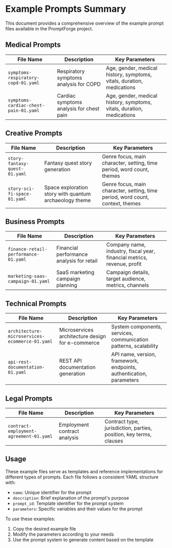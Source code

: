 # Example Prompts Summary

This document provides a comprehensive overview of the example prompt files available in the PromptForge project.

## Medical Prompts

| File Name | Description | Key Parameters |
|-----------|-------------|----------------|
| `symptoms-respiratory-copd-01.yaml` | Respiratory symptoms analysis for COPD | Age, gender, medical history, symptoms, vitals, duration, medications |
| `symptoms-cardiac-chest-pain-01.yaml` | Cardiac symptoms analysis for chest pain | Age, gender, medical history, symptoms, vitals, duration, medications |

## Creative Prompts

| File Name | Description | Key Parameters |
|-----------|-------------|----------------|
| `story-fantasy-quest-01.yaml` | Fantasy quest story generation | Genre focus, main character, setting, time period, word count, themes |
| `story-sci-fi-space-01.yaml` | Space exploration story with quantum archaeology theme | Genre focus, main character, setting, time period, word count, context, themes |

## Business Prompts

| File Name | Description | Key Parameters |
|-----------|-------------|----------------|
| `finance-retail-performance-01.yaml` | Financial performance analysis for retail | Company name, industry, fiscal year, financial metrics, revenue, profit |
| `marketing-saas-campaign-01.yaml` | SaaS marketing campaign planning | Campaign details, target audience, metrics, channels |

## Technical Prompts

| File Name | Description | Key Parameters |
|-----------|-------------|----------------|
| `architecture-microservices-ecommerce-01.yaml` | Microservices architecture design for e-commerce | System components, services, communication patterns, scalability |
| `api-rest-documentation-01.yaml` | REST API documentation generation | API name, version, framework, endpoints, authentication, parameters |

## Legal Prompts

| File Name | Description | Key Parameters |
|-----------|-------------|----------------|
| `contract-employment-agreement-01.yaml` | Employment contract analysis | Contract type, jurisdiction, parties, position, key terms, clauses |

## Usage

These example files serve as templates and reference implementations for different types of prompts. Each file follows a consistent YAML structure with:
- `name`: Unique identifier for the prompt
- `description`: Brief explanation of the prompt's purpose
- `prompt_id`: Template identifier for the prompt system
- `parameters`: Specific variables and their values for the prompt

To use these examples:
1. Copy the desired example file
2. Modify the parameters according to your needs
3. Use the prompt system to generate content based on the template 
